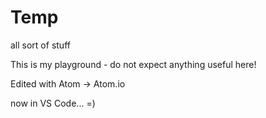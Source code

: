 # Temp
all sort of stuff

This is my playground - do not expect anything useful here!

Edited with Atom -> Atom.io

now in VS Code... =)
